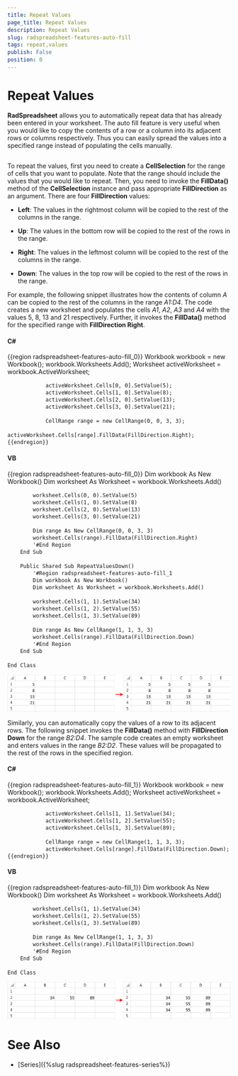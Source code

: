 ```yaml
---
title: Repeat Values
page_title: Repeat Values
description: Repeat Values
slug: radspreadsheet-features-auto-fill
tags: repeat,values
publish: False
position: 0
---
```


# Repeat Values



__RadSpreadsheet__ allows you to automatically repeat data that has already been entered in your worksheet. The auto fill
        feature is very useful when you would like to copy the contents of a row or a column into its adjacent rows or columns respectively. Thus you can
        easily spread the values into a specified range instead of populating the cells manually.
      

## 

To repeat the values, first you need to create a __CellSelection__ for the range of cells that you want to populate. Note that
          the range should include the values that you would like to repeat. Then, you need to invoke the __FillData()__ method of the
          __CellSelection__ instance and pass appropriate __FillDirection__ as an argument. There are four
          __FillDirection__ values:
        

* __Left__: The values in the rightmost column will be copied to the rest of the columns in the range.
            

* __Up__: The values in the bottom row will be copied to the rest of the rows in the range.
            

* __Right__: The values in the leftmost column will be copied to the rest of the columns in the range.
            

* __Down__: The values in the top row will be copied to the rest of the rows in the range.
            

For example, the following snippet illustrates how the contents of column *A* can be copied to the rest of the columns in
          the range *A1:D4*. The code creates a new worksheet and populates the cells *A1*,
          *A2*, *A3* and *A4* with the values 5, 8, 13 and 21 respectively.
          Further, it invokes the __FillData()__ method for the specified range with __FillDirection Right__.
        

#### __C#__

{{region radspreadsheet-features-auto-fill_0}}
	            Workbook workbook = new Workbook();
	            workbook.Worksheets.Add();
	            Worksheet activeWorksheet = workbook.ActiveWorksheet;
	
	            activeWorksheet.Cells[0, 0].SetValue(5);
	            activeWorksheet.Cells[1, 0].SetValue(8);
	            activeWorksheet.Cells[2, 0].SetValue(13);
	            activeWorksheet.Cells[3, 0].SetValue(21);
	
	            CellRange range = new CellRange(0, 0, 3, 3);
	            activeWorksheet.Cells[range].FillData(FillDirection.Right);
	{{endregion}}



#### __VB__

{{region radspreadsheet-features-auto-fill_0}}
	        Dim workbook As New Workbook()
	        Dim worksheet As Worksheet = workbook.Worksheets.Add()
	
	        worksheet.Cells(0, 0).SetValue(5)
	        worksheet.Cells(1, 0).SetValue(8)
	        worksheet.Cells(2, 0).SetValue(13)
	        worksheet.Cells(3, 0).SetValue(21)
	
	        Dim range As New CellRange(0, 0, 3, 3)
	        worksheet.Cells(range).FillData(FillDirection.Right)
	        '#End Region
	    End Sub
	
	    Public Shared Sub RepeatValuesDown()
	        '#Region radspreadsheet-features-auto-fill_1
	        Dim workbook As New Workbook()
	        Dim worksheet As Worksheet = workbook.Worksheets.Add()
	
	        worksheet.Cells(1, 1).SetValue(34)
	        worksheet.Cells(1, 2).SetValue(55)
	        worksheet.Cells(1, 3).SetValue(89)
	
	        Dim range As New CellRange(1, 1, 3, 3)
	        worksheet.Cells(range).FillData(FillDirection.Down)
	        '#End Region
	    End Sub
	
	End Class

![Rad Spreadsheet Features Auto Fill 1](images/RadSpreadsheet_Features_Auto_Fill_1.png)

Similarly, you can automatically copy the values of a row to its adjacent rows. The following snippet invokes the __FillData()__ method 
          with __FillDirection Down__ for the range *B2:D4*. The sample code creates an empty worksheet and 
          enters values in the range *B2:D2*. These values will be propagated to the rest of the rows in the specified region.
        

#### __C#__

{{region radspreadsheet-features-auto-fill_1}}
	            Workbook workbook = new Workbook();
	            workbook.Worksheets.Add();
	            Worksheet activeWorksheet = workbook.ActiveWorksheet;
	
	            activeWorksheet.Cells[1, 1].SetValue(34);
	            activeWorksheet.Cells[1, 2].SetValue(55);
	            activeWorksheet.Cells[1, 3].SetValue(89);
	
	            CellRange range = new CellRange(1, 1, 3, 3);
	            activeWorksheet.Cells[range].FillData(FillDirection.Down);
	{{endregion}}



#### __VB__

{{region radspreadsheet-features-auto-fill_1}}
	        Dim workbook As New Workbook()
	        Dim worksheet As Worksheet = workbook.Worksheets.Add()
	
	        worksheet.Cells(1, 1).SetValue(34)
	        worksheet.Cells(1, 2).SetValue(55)
	        worksheet.Cells(1, 3).SetValue(89)
	
	        Dim range As New CellRange(1, 1, 3, 3)
	        worksheet.Cells(range).FillData(FillDirection.Down)
	        '#End Region
	    End Sub
	
	End Class

![Rad Spreadsheet Features Auto Fill 2](images/RadSpreadsheet_Features_Auto_Fill_2.png)

# See Also

 * [Series]({%slug radspreadsheet-features-series%})
